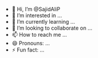 - 👋 Hi, I’m @SajidAliP
- 👀 I’m interested in ...
- 🌱 I’m currently learning ...
- 💞️ I’m looking to collaborate on ...
- 📫 How to reach me ...
- 😄 Pronouns: ...
- ⚡ Fun fact: ...

<!---
SajidAliP/SajidAliP is a ✨ special ✨ repository because its `README.md` (this file) appears on your GitHub profile.
You can click the Preview link to take a look at your changes.
--->
